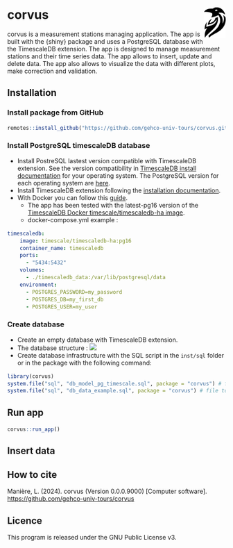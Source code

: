 
<!-- README.md is generated from README.Rmd. Please edit that file -->

# corvus <a href=""><img src="man/figures/logo.png" align="right" height="70" /></a>

<!-- badges: start -->
<!-- badges: end -->

corvus is a measurement stations managing application. The app is built
with the {shiny} package and uses a PostgreSQL database with the
TimescaleDB extension. The app is designed to manage measurement
stations and their time series data. The app allows to insert, update
and delete data. The app also allows to visualize the data with
different plots, make correction and validation.

## Installation

### Install package from GitHub

``` r
remotes::install_github("https://github.com/gehco-univ-tours/corvus.git")
```

### Install PostgreSQL timescaleDB database

- Install PostreSQL lastest version compatible with TimescaleDB
  extension. See the version compatibility in [TimescaleDB install
  documentation](https://docs.timescale.com/self-hosted/latest/install/)
  for your operating system. The PostgreSQL version for each operating
  system are [here](https://www.postgresql.org/download/).
- Install TimescaleDB extension following the [installation
  documentation](https://docs.timescale.com/self-hosted/latest/install/).
- With Docker you can follow this
  [guide](https://docs.timescale.com/self-hosted/latest/install/installation-docker/).
  - The app has been tested with the latest-pg16 version of the
    [TimescaleDB Docker timescale/timescaledb-ha
    image](https://hub.docker.com/r/timescale/timescaledb-ha).
  - docker-compose.yml example :

``` yml
timescaledb:
    image: timescale/timescaledb-ha:pg16
    container_name: timescaledb
    ports:
      - "5434:5432"
    volumes:
      - ./timescaledb_data:/var/lib/postgresql/data
    environment:
      - POSTGRES_PASSWORD=my_password
      - POSTGRES_DB=my_first_db
      - POSTGRES_USER=my_user
```

### Create database

- Create an empty database with TimescaleDB extension.
- The database structure : ![](inst/sql/db_model_pg_timescale.png)
- Create database infrastructure with the SQL script in the `inst/sql`
  folder or in the package with the following command:

``` r
library(corvus)
system.file("sql", "db_model_pg_timescale.sql", package = "corvus") # file to create an empty database
system.file("sql", "db_data_example.sql", package = "corvus") # file to add example data
```

## Run app

``` r
corvus::run_app()
```

## Insert data

## How to cite

Manière, L. (2024). corvus (Version 0.0.0.9000) \[Computer software\].
<https://github.com/gehco-univ-tours/corvus>

## Licence

This program is released under the GNU Public License v3.
